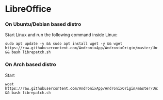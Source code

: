 # LibreOffice

### On Ubuntu/Debian based distro

Start Linux and run the following command inside Linux:

```text
sudo apt update -y && sudo apt install wget -y && wget https://raw.githubusercontent.com/AndronixApp/AndronixOrigin/master/Uninstall/librepatch.sh && bash librepatch.sh
```

### On Arch based distro

Start 

```text
wget https://raw.githubusercontent.com/AndronixApp/AndronixOrigin/master/Uninstall/librepatch_arch.sh && bash librepatch.sh
```

